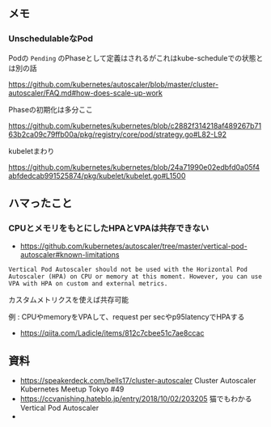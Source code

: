 ## メモ

### UnschedulableなPod
Podの `Pending` のPhaseとして定義はされるがこれはkube-scheduleでの状態とは別の話

https://github.com/kubernetes/autoscaler/blob/master/cluster-autoscaler/FAQ.md#how-does-scale-up-work


Phaseの初期化は多分ここ

https://github.com/kubernetes/kubernetes/blob/c2882f314218af489267b7163b2ca09c79ffb00a/pkg/registry/core/pod/strategy.go#L82-L92

kubeletまわり

https://github.com/kubernetes/kubernetes/blob/24a71990e02edbfd0a05f4abfdedcab991525874/pkg/kubelet/kubelet.go#L1500

## ハマったこと

### CPUとメモリをもとにしたHPAとVPAは共存できない
* https://github.com/kubernetes/autoscaler/tree/master/vertical-pod-autoscaler#known-limitations

```
Vertical Pod Autoscaler should not be used with the Horizontal Pod Autoscaler (HPA) on CPU or memory at this moment. However, you can use VPA with HPA on custom and external metrics.
```

カスタムメトリクスを使えば共存可能

例 : CPUやmemoryをVPAして、request per secやp95latencyでHPAする

* https://qiita.com/Ladicle/items/812c7cbee51c7ae8ccac


## 資料
* https://speakerdeck.com/bells17/cluster-autoscaler Cluster Autoscaler Kubernetes Meetup Tokyo #49
* https://ccvanishing.hateblo.jp/entry/2018/10/02/203205 猫でもわかる Vertical Pod Autoscaler
* 

